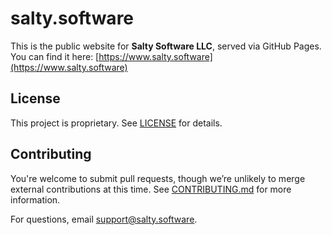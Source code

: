 # salty.software

This is the public website for **Salty Software LLC**, served via GitHub Pages. You can find it here: [https://www.salty.software](https://www.salty.software)

## License

This project is proprietary. See [LICENSE](./LICENSE) for details.

## Contributing

You're welcome to submit pull requests, though we’re unlikely to merge external contributions at this time. See [CONTRIBUTING.md](./CONTRIBUTING.md) for more information.

For questions, email [support@salty.software](mailto:support@salty.software).

